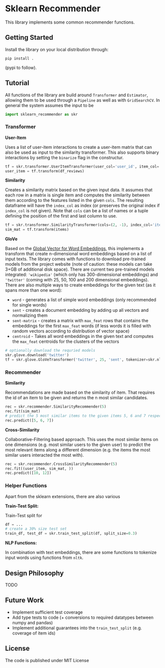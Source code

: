 # Sklearn Recommender

This library implements some common recommender functions.

## Getting Started

Install the library on your local distribution through:

`pip install .`

(pypi to follow).

## Tutorial

All functions of the library are build around `Transformer` and `Estimator`, allowing them to be used through a `Pipeline` as well as with `GridSearchCV`.
In general the system assumes the input to be

```python
import sklearn_recommender as skr
```

### Transformer

**User-Item**

Uses a list of user-item interactions to create a user-item matrix that can also be used as input to the similarity transformer. This also supports binary interactions by setting the `binarize` flag in the constructur.

```python
tf = skr.transformer.UserItemTransformer(user_col='user_id', item_col='item_id', value_col='ranking', agg_fct='mean')
user_item = tf.transform(df_reviews)
```

**Similarity**

Creates a similarity matrix based on the given input data. It assumes that each row in a matrix is single item and computes the similarity between them according to the features listed in the given `cols`. The resulting dataframe will have the `index_col` as index (or preserves the original index if `index_col` is not given).
Note that `cols` can be a list of names or a tuple defining the position of the first and last column to use.

```python
tf = skr.transformer.SimilarityTransformer(cols=(2, -1), index_col='item_id', normalize=True)
sim_mat = tf.transform(items)
```

**GloVe**

Based on the [Global Vector for Word Embeddings](https://nlp.stanford.edu/projects/glove/), this implements a transform that create n-dimensional word embeddings based on a list of input texts.
The library comes with functions to download pre-trained models from the project website (note of caution: these models can take 3+GB of additional disk space). There are current two pre-trained models integrated: `'wikipedia'` (which only has 300-dimensional embeddings) and `'twitter'` (coming with 25, 50, 100 and 200 dimensional embeddings).
There are also multiple ways to create embeddings for the given text (as it spans more than one word):

* `word` - generates a list of simple word embeddings (only recommended for single words)
* `sent` - creates a document embedding by adding up all vectors and normalizing them
* `sent-matrix` - creates a matrix with `max_feat` rows that contains the embeddings for the first `max_feat` words (if less words it is filled with random vectors according to distribution of vector space)
* `centroid` - Takes all word embeddings in the given text and computes the `max_feat` centroids for the clusters of the vectors

```python
# optionally download the requried models
skr.glove.download('twitter')
tf = skr.glove.GloVeTransformer('twitter', 25, 'sent', tokenizer=skr.nlp.tokenize_clean)
```

### Recommender

**Similarity**

Recommendations are made based on the similarity of item. That requires the id of an item to be given and returns the n most similar candidates.

```python
rec = skr.recommender.SimilarityRecommender(5)
rec.fit(sim_mat)
# predict the 5 most similar items to the given items 5, 6 and 7 respectively
rec.predict([5, 6, 7])
```

**Cross-Similarity**

Collaborative-Filtering based approach. This uses the most similar items on one dimensions (e.g. most similar users to the given user) to predict the most relevant items along a different dimension (e.g. the items the most similar users interacted the most with).

```python
rec = skr.recommender.CrossSimilarityRecommender(5)
rec.fit((user_item, sim_mat, ))
rec.predict([10, 12])
```

### Helper Functions

Apart from the sklearn extensions, there are also various

**Train-Test Split:**

Train-Test split for

```python
df = ...
# create a 30% size test set
train_df, test_df = skr.train_test_split(df, split_size=0.3)
```

**NLP Functions:**

In combination with text embeddings, there are some functions to tokenize input words using functions from `nltk`.

## Design Philosophy

TODO

## Future Work

* Implement sufficient test coverage
* Add type tests to code (+ conversions to required datatypes between numpy and pandas)
* Implement additional guarantees into the `train_test_split` (e.g. coverage of item ids)

## License

The code is published under MIT License
